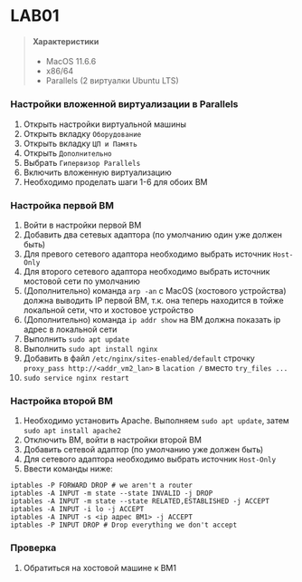 # LAB01 

> #### Характеристики
>
> - MacOS 11.6.6 
> - x86/64
> - Parallels (2 виртуалки Ubuntu LTS)

### Настройки вложенной виртуализации в Parallels
1. Открыть настройки виртуальной машины
2. Открыть вкладку `Оборудование`
3. Открыть вкладку `ЦП и Память`
4. Открыть `Дополнительно`
5. Выбрать `Гипервизор Parallels`
6. Включить вложенную виртуализацию
7. Необходимо проделать шаги 1-6 для обоих ВМ

### Настройка первой ВМ
1. Войти в настройки первой ВМ
2. Добавить два сетевых адаптора (по умолчанию один уже должен быть)
3. Для превого сетевого адаптора необходимо выбрать источник `Host-Only`
4. Для второго сетевого адаптора необходимо выбрать источник мостовой сети по умолчанию
5. (Дополнительно) команда `arp -an` с MacOS (хостового устройства) должна выводить IP первой ВМ, т.к. она теперь находится в тойже локальной сети, что и хостовое устройство
6. (Дополнительно) команда `ip addr show` на ВМ должна показать ip адрес в локальной сети
7. Выполнить `sudo apt update`
8. Выполнить `sudo apt install nginx`
9. Добавить в файл `/etc/nginx/sites-enabled/default` строчку `proxy_pass http://<addr_vm2_lan>` в `lacation /` вместо `try_files ...`
10. `sudo service nginx restart`

### Настройка второй ВМ
1. Необходимо установить Apache. Выполняем `sudo apt update`, затем `sudo apt install apache2`
2. Отключить ВМ, войти в настройки второй ВМ
2. Добавить сетевой адаптор (по умолчанию уже должен быть)
3. Для сетевого адаптора необходимо выбрать источник `Host-Only`
4. Ввести команды ниже:
```
iptables -P FORWARD DROP # we aren't a router
iptables -A INPUT -m state --state INVALID -j DROP
iptables -A INPUT -m state --state RELATED,ESTABLISHED -j ACCEPT
iptables -A INPUT -i lo -j ACCEPT
iptables -A INPUT -s <ip адрес ВМ1> -j ACCEPT
iptables -P INPUT DROP # Drop everything we don't accept
```

### Проверка
1. Обратиться на хостовой машине к ВМ1
